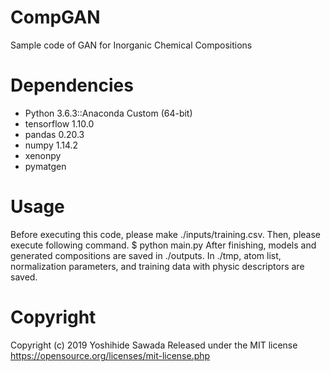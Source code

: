 # CompGAN
Sample code of GAN for Inorganic Chemical Compositions

# Dependencies
- Python 3.6.3::Anaconda Custom (64-bit)
- tensorflow 1.10.0
- pandas 0.20.3
- numpy 1.14.2
- xenonpy 
- pymatgen 

# Usage
Before executing this code, please make ./inputs/training.csv. Then, please execute following command.
$ python main.py
After finishing, models and generated compositions are saved in ./outputs. In ./tmp, atom list, normalization parameters, and training data with physic descriptors are saved.

# Copyright
Copyright (c) 2019 Yoshihide Sawada
Released under the MIT license
https://opensource.org/licenses/mit-license.php
